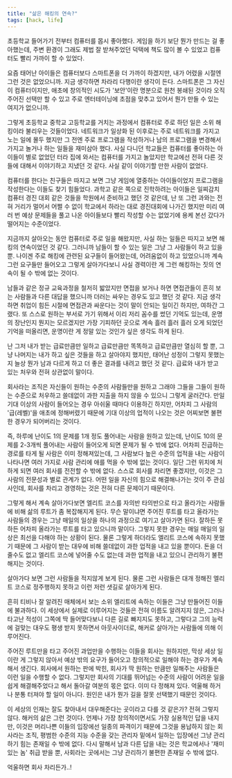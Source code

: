 ```yaml
---
title: "삶은 해킹의 연속?"
tags: [hack, life]
---
```


초등학교 들어가기 전부터 컴퓨터를 몹시 좋아했다. 게임을 하기 보단 뭔가 만드는 걸 좋아했는데, 주변 환경이 그래도 제법 잘 받쳐주었던 덕택에 책도 많이 볼 수 있었고 컴퓨터도 빨리 가까이 할 수 있었다.

요즘 태어난 아이들은 컴퓨터보다 스마트폰을 더 가까이 하겠지만, 내가 어렸을 시절엔 그런 것은 없었으니까. 지금 생각하면 차라리 다행이란 생각이 든다. 스마트폰은 그 자신이 컴퓨터이지만, 애초에 창의적인 시도가 '보안'이란 명분으로 원천 봉쇄된 것이라 오직 주어진 선택만 할 수 있고 주로 엔터테이닝에 초점을 맞추고 있어서 뭔가 만들 수 있는 여지가 없으니까.

그렇게 초등학교 중학교 고등학교를 거치는 과정에서 컴퓨터로 주로 하던 일은 소위 해킹이라 불리우는 것들이었다. 네트워크가 일상화 된 이후로는 주로 네트워크를 가지고 노는 일에 몰두 했지만 그 전엔 주로 프로그램을 작성하거나 남의 프로그램을 변경해서 가지고 놀거나 하는 일들을 재미삼아 했다. 사실 다니던 학교들은 컴퓨터를 좋아하는 아이들이 별로 없었던 터라 집에 와서는 컴퓨터를 가지고 놀았지만 학교에선 전혀 다른 것들에 대해서 이야기하고 지냈던 것 같다. 사실 같이 이야기할 만한 사람이 없었다. 

컴퓨터를 한다는 친구들은 따지고 보면 그냥 게임에 열중하는 아이들이었지 프로그램을 작성한다는 이들도 찾기 힘들었다. 과학고 같은 쪽으로 진학하려는 아이들은 일찌감치 컴퓨터 경진 대회 같은 것들을 학원에서 준비하고 했던 것 같은데, 난 또 그런 과와는 전혀 거리가 멀어서 어쩔 수 없이 학교에서 하라는 대로 경진대회에 나가긴 했지만 미리 여러 번 예상 문제들을 풀고 나온 아이들보다 빨리 작성할 수는 없었기에 용케 본선 갔다가 떨어지는 수준이었다.

지금까지 살아오는 동안 컴퓨터로 주로 일을 해왔지만, 사실 하는 일들은 따지고 보면 해킹의 연속이었던 것 같다. 그러니까 남들이 할 수 있는 일은 그냥 그 사람들이 하고 있을 뿐. 나이겐 주로 해킹에 관련된 요구들이 들어왔는데, 어려움없이 하고 있었으니까 계속 그런 요구들만 들어오고 그렇게 살아가다보니 사실 경력이란 게 그런 해킹하는 짓의 연속이 될 수 밖에 없는 것이다.

남들과 같은 정규 교육과정을 철저히 밟았지만 면접을 보거나 하면 면접관들이 흔히 보는 사람들과 다른 대답을 했으니까 더러는 싸우는 경우도 있고 했던 것 같다. 지금 생각하면 취업이 힘든 시절에 면접관과 싸운다는 것이 말이 안되는 일이긴 하지만, 여하간 그랬다. 또 스스로 원하는 부서로 가기 위해서 이리 저리 꼼수를 썼던 기억도 있는데, 운명의 장난인지 뭔지는 모르겠지만 가장 기피하던 곳으로 계속 흘러 흘러 흘러 오게 되었던 기억을 떠올리면, 운명이란 게 정말 있는 것인가 싶은 생각도 하게 된다.

난 그저 내가 받는 급료만큼만 일하고 급료만큼만 똑똑하고 급료만큼만 열심히 할 뿐, 그냥 나머지는 내가 하고 싶은 것들을 하고 살아야지 했지만, 태어난 성정이 그렇지 못했는지 늘상 뭔가 남과 다르게 하고 더 좋은 결과를 내려고 했던 것 같다. 급료와 내가 받고 있는 처우와 전혀 상관없이 말이다. 

회사라는 조직은 자신들이 원하는 수준의 사람들만을 원하고 그래야 그들을 그들이 원하는 수준으로 처우하고 쓸데없이 과한 지출을 하지 않을 수 있으니 그렇게 굴러간다. 만일 기대 이상의 사람이 들어오는 경우 아쉬울 때마다 이용하긴 하지만, 어차피 그 사람의 '급(레벨)'을 애초에 정해버렸기 때문에 기대 이상의 업적이 나오는 것은 어찌보면 불편한 경우가 되어버리는 것이다.

즉, 하루에 난이도 1의 문제를 1개 정도 풀어내는 사람을 원하고 있는데, 난이도 10의 문제를 2-3개씩 풀어내는 사람이 들어오게 되면 문제가 될 수 밖에 없다. 어차피 진급하는 경로를 타게 될 사람은 이미 정해져있는데, 그 사람보다 높은 수준의 업적을 내는 사람이 나타나면 여러 가지로 사람 관리에 애를 먹을 수 밖에 없는 것이다. 일단 그런 위치에 처하게 되면 여러 회사를 전전할 수 밖에 없다. 스스로 회사를 차리면 좋겠지만, 이것은 그 사람의 전문성과 별로 관계가 없다. 어떤 일을 자신의 힘으로 해결해나가는 것이 주 관심사인데, 회사를 차리고 경영하는 것은 전혀 다른 문제이기 때문이다.

그렇게 해서 계속 살아가다보면 엘리트 코스를 자의반 타의반으로 타고 올라가는 사람들에 비해 삶의 루트가 좀 복잡해지게 된다. 무슨 말이냐면 주어진 루트를 타고 올라가는 사람들의 경우는 그냥 매일의 일상을 하나의 과정으로 여기고 살아가면 된다. 잘하든 못하든 어차피 올라가는 루트를 타고 있으니까 말이다. 그렇지 못한 경우는 매일 매일의 일상은 최선을 다해야 하는 상황이 된다. 물론 그렇게 하더라도 엘리트 코스에 속하지 못했기 때문에 그 사람이 받는 대우에 비해 쓸데없이 과한 업적을 내고 있을 뿐이다. 돈을 더 줄수도 없고 엘리트 코스에 넣어줄 수도 없는데 과한 업적을 내고 있으니 관리하기 불편해지는 것이다. 

살아가다 보면 그런 사람들을 적지않게 보게 된다. 물론 그런 사람들은 대개 정해진 엘리트 코스로 정주행하지 못하고 이런 저런 샛길로 살아가게 된다. 

흔히 티비나 잘 알려진 매체에서 보는 소위 엘리트에 속하는 이들은 그냥 만들어진 이들에 불과하다. 이 세상에서 실제로 이루어지는 것들은 전혀 이름도 알려지지 않은, 그러나 타고난 적성이 그쪽에 딱 들어맞다보니 다른 길로 빠지지도 못하고, 그렇다고 그의 능력에 걸맞는 대우도 평생 받지 못하면서 아웃사이더로, 해커로 살아가는 사람들에 의해 이루어진다. 

주어진 루트만을 타고 주어진 과업만을 수행하는 이들을 회사는 원하지만, 막상 세상 일이란 게 그렇지 않아서 예상 밖의 요구가 들어오고 창의적으로 일해야 하는 경우가 계속해서 생긴다. 회사에서 원하는 판에 박힌, 회사가 딱 원하는 만큼만 일해주는 사람들은 이런 일을 수행할 수 없다. 그렇지만 회사의 기대를 뛰어넘는 수준의 사람이 어려운 일을 쉽게 해결해주었다고 해서 돌아갈 여분의 몫은 없다. 이미 다 정해져 있다. 억울해 하거나 분통 터져야 할 일이 아니다. 원인은 내가 뭔가 길을 잘못 선택했기 때문인 것이다.

이 세상의 인재는 잘도 찾아내서 대우해준다는 곳이라고 다를 것 같은가? 전혀 그렇지 않다. 해커의 삶은 그런 것이다. 언제나 가장 창의적이면서도 가장 실용적인 답을 내지만, 이것은 머리나쁜 이들의 입장에선 일종의 파격이기 때문에 그것을 용납하지 않는 회사라는 조직, 평범한 수준의 지능 수준을 갖는 관리자 밑에서 일하는 입장에선 그냥 관리하기 힘는 존재일 수 밖에 없다. 다시 말해서 남과 다른 답을 내는 것은 학교에서나 '재미있는 놈' 취급 받을 뿐, 사회라는 곳에서는 그냥 관리하기 불편한 존재일 수 밖에 없다. 

억울하면 회사 차리든가..!